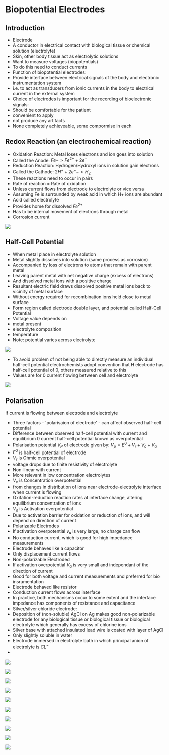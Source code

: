 # Biopotential Electrodes

## Introduction

- Electrode
 - A conductor in electrical contact with biological tissue or chemical
   solution (electrolyte)
- Skin, other body tissue act as electrolytic solutions
- Want to measure voltages (biopotentials)
 - To do this need to conduct currents
- Function of biopotential electrodes:
 - Provide interface between electrical signals of the body and electronic
   instrumentation system
 - i.e. to act as transducers from ionic currents in the body to electrical
   current in the external system
- Choice of electrodes is important for the recording of bioelectronic signals:
 - Should be comfortable for the patient
 - convenient to apply
 - not produce any artifacts
 - None completely achieveable, some compormise in each

## Redox Reaction (an electrochemical reaction)

- Oxidation Reaction: Metal loses electrons and ion goes into solution
 - Called the Anode: $Fe -> Fe^{2+} + 2e^{-}$
- Reduction Reaction: Hydrogen/Hydroxyl ions in solution gain electrons
 - Called the Cathode: $2H^{+} + 2e^{-} -> H_2$
- These reactions need to occur in pairs
 - Rate of reaction = Rate of oxidation
 - Unless current flows from electrode to electrolyte or vice versa
- Assuming Fe is surrounded by weak acid in which H+ ions are abundant
 - Acid called electrolyte
 - Provides home for dissolved $Fe^{2+}$
- Has to be internal movement of electrons through metal
 - Corrosion current

![](images/s4/s4p1.png)

## Half-Cell Potential

- When metal place in electrolyte solution
 - Metal slightly dissolves into solution (same process as corrosion)
 - Accompanied by loss of electrons to atoms that remain with parent metal
 - Leaving parent metal with net negative charge (excess of electrons)
 - And dissolved metal ions with a positive charge
- Resultant electric field draws dissolved positive metal ions back to vicinity
  of metal surface
- Without energy required for recombination ions held close to metal surface
- Form region called electrode double layer, and potential called Half-Cell
  Potential
 - Voltage value depends on
  - metal present
  - electrolyte composition
  - temperature
  - Note: potential varies across electrolyte

![](images/s4/s4p2.png)

- To avoid problem of not being able to directly measure an individual half-cell
  potential electrochemists adopt convention that H electrode has half-cell
  potential of 0, others measured relative to this
- Values are for 0 current flowing between cell and electrolyte

![](images/s4/s4p3.png)

## Polarisation

If current is flowing between electrode and electrolyte
 - Three factors - 'polarisaion of electrode' - can affect observed half-cell
   potential
- Difference between observed half-cell potential with current and equilibrium 0
  current half-cell potential known as overpotential
- Polarisation potential $V_P$ of electrode given by: $V_p=E^0+V_r+V_c+V_a$
 - $E^0$ is half-cell potential of electrode
 - $V_r$ is Ohmic overpotential
  - voltage drops due to finite resistivity of electrolyte
  - Non-linear with current
  - More relevant in low concentration electrolytes
 - $V_c$ is Concentration overpotential
  - from changes in distribution of ions near electrode-electrolyte interface
    when current is flowing
  - Oxifation-reduction reaction rates at interface change, altering equilibrium
    concentration of ions
 - $V_a$ is Activation overpotential
  - Due to activation barrier for oxidation or reduction of ions, and will
    depend on direction of current
- Polarizable Electrodes
 - If activation overpotential $v_a$ is very large, no charge can flow
  - No conduction current, which is good for high impedance measurements
  - Electrode behaves like a capacitor
  - Only displacement current flows
- Non-polarizable Electroded
 - If activation overpotential $V_a$ is very small and independant of the
   direction of current
 - Good for both voltage and current measurements and preferred for bio
   insrumentation
 - Electrode behaved like resistor
 - Conduction current flows across interface
- In practice, both mechanisms occur to some extent and the interface impedance
  has components of resistance and capacitance
- Silver/silver chloride electrode:
 - Deposition of (non-soluble) AgCl on Ag makes good non-polarizable electrode
   for any biological tissue or biological tissue or biological electrolyte
   which generally has excess of chlorine ions
- Silver base with attached insulated lead wire is coated with layer of AgCl
 - Only slightly soluble in water
 - Electrode immersed in electrolyte bath in which principal anion of
   electrolyte is $CL^{-}$
-


![](images/s4/s4p4.png)

![](images/s4/s4p5.png)

![](images/s4/s4p6.png)

![](images/s4/s4p7.png)

![](images/s4/s4p8.png)

![](images/s4/s4p9.png)

![](images/s4/s4p10.png)

![](images/s4/s4p11.png)

![](images/s4/s4p12.png)

![](images/s4/s4p13.png)
